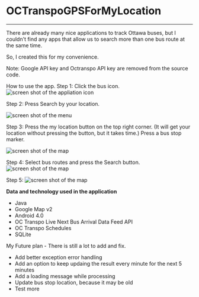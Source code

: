 OCTranspoGPSForMyLocation
=========================


----------------------------------------------------------------------

There are already many nice applications to track Ottawa buses, 
but I couldn't find any apps that allow us to search more than one bus route at the same time. 

So, I created this for my convenience.

Note: Google API key and Octranspo API key are removed from the source code. 


How to use the app.
Step 1: Click the bus icon.
![screen shot of the appliation icon](https://raw.github.com/Makkurokurosuke/OCTranspoGPSForMyLocation/master/screenshot/Screenshot_1.png)


Step 2: Press Search by your location.


![screen shot of the menu](https://raw.github.com/Makkurokurosuke/OCTranspoGPSForMyLocation/master/screenshot/Screenshot_2.png)


Step 3: Press the my location button on the top right corner. (It will get your location without pressing the button, but it takes time.) Press a bus stop marker.


![screen shot of the map](https://raw.github.com/Makkurokurosuke/OCTranspoGPSForMyLocation/master/screenshot/Screenshot_3.png)


Step 4: Select bus routes and press the Search button.
![screen shot of the map](https://raw.github.com/Makkurokurosuke/OCTranspoGPSForMyLocation/master/screenshot/Screenshot_4.png)


Step 5: 
![screen shot of the map](https://raw.github.com/Makkurokurosuke/OCTranspoGPSForMyLocation/master/screenshot/Screenshot_5.png)


<b>Data and technology used in the application</b>
<ul>
<li>Java</li>
<li>Google Map v2</li>
<li>Android 4.0</li>
<li>OC Transpo Live Next Bus Arrival Data Feed API</li>
<li>OC Transpo Schedules</li>
<li>SQLite</li>
</ul>



My Future plan - There is still a lot to add and fix. 
<ul>
<li>Add better exception error handling</li>
<li>Add an option to keep updaing the result every minute for the next 5 minutes</li>
<li>Add a loading message while processing</li>
<li>Update bus stop location, because it may be old</li>
<li>Test more</li>
</ul>
